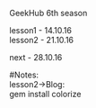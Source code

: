 GeekHub 6th season  

lesson1 - 14.10.16  
lesson2 - 21.10.16  

next - 28.10.16  

#Notes:  
lesson2->Blog:  
    gem install colorize  
